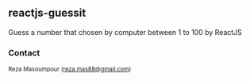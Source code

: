 ## reactjs-guessit
Guess a number that chosen by computer between 1 to 100 by ReactJS

### Contact
<sub>Reza Masoumpour (<reza.mas88@gmail.com>)</sub>

